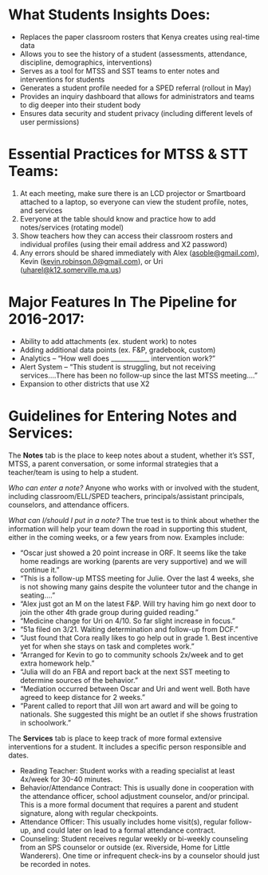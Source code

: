# What Students Insights Does:
* Replaces the paper classroom rosters that Kenya creates using real-time data
* Allows you to see the history of a student (assessments, attendance, discipline, demographics, interventions)
* Serves as a tool for MTSS and SST teams to enter notes and interventions for students
* Generates a student profile needed for a SPED referral (rollout in May)
* Provides an inquiry dashboard that allows for administrators and teams to dig deeper into their student body
* Ensures data security and student privacy (including different levels of user permissions)

# Essential Practices for MTSS & STT Teams:
1.  At each meeting, make sure there is an LCD projector or Smartboard attached to a laptop, so everyone can view the student profile, notes, and services
2.  Everyone at the table should know and practice how to add notes/services (rotating model)
3.  Show teachers how they can access their classroom rosters and individual profiles (using their email address and X2 password)
4.  Any errors should be shared immediately with Alex (asoble@gmail.com), Kevin (kevin.robinson.0@gmail.com), or Uri (uharel@k12.somerville.ma.us)

# Major Features In The Pipeline for 2016-2017:
* Ability to add attachments (ex. student work) to notes
* Adding additional data points (ex. F&P, gradebook, custom)
* Analytics – “How well does ____________ intervention work?”
* Alert System – “This student is struggling, but not receiving services….There has been no follow-up since the last MTSS meeting….”
* Expansion to other districts that use X2

# Guidelines for Entering Notes and Services:
The **Notes** tab is the place to keep notes about a student, whether it’s SST, MTSS, a parent conversation, or some informal strategies that a teacher/team is using to help a student.

*Who can enter a note?*  Anyone who works with or involved with the student, including classroom/ELL/SPED teachers, principals/assistant principals, counselors, and attendance officers.

*What can I/should I put in a note?* The true test is to think about whether the information will help your team down the road in supporting this student, either in the coming weeks, or a few years from now.  Examples include:
*   “Oscar just showed a 20 point increase in ORF.  It seems like the take home readings are working (parents are very supportive) and we will continue it.”
*   “This is a follow-up MTSS meeting for Julie.  Over the last 4 weeks, she is not showing many gains despite the volunteer tutor and the change in seating….”
*   “Alex just got an M on the latest F&P.  Will try having him go next door to join the other 4th grade group during guided reading.”
*  “Medicine change for Uri on 4/10.  So far slight increase in focus.”
*  “51a filed on 3/21.  Waiting determination and follow-up from DCF.”
*  “Just found that Cora really likes to go help out in grade 1.  Best incentive yet for when she stays on task and completes work.”
*  “Arranged for Kevin to go to community schools 2x/week and to get extra homework help.”
*  “Julia will do an FBA and report back at the next SST meeting to determine sources of the behavior.”
*  “Mediation occurred between Oscar and Uri and went well.  Both have agreed to keep distance for 2 weeks.”
*  “Parent called to report that Jill won art award and will be going to nationals.  She suggested this might be an outlet if she shows frustration in schoolwork.”

The **Services** tab is place to keep track of more formal extensive interventions for a student.  It includes a specific person responsible and dates.

* Reading Teacher: Student works with a reading specialist at least 4x/week for 30-40 minutes.
* Behavior/Attendance Contract: This is usually done in cooperation with the attendance officer, school adjustment counselor, and/or principal.  This is a more formal document that requires a parent and student signature, along with regular checkpoints.
* Attendance Officer: This usually includes home visit(s), regular follow-up, and could later on lead to a formal attendance contract.
* Counseling: Student receives regular weekly or bi-weekly counseling from an SPS counselor or outside (ex. Riverside, Home for Little Wanderers).    One time or infrequent check-ins by a counselor should just be recorded in notes.

